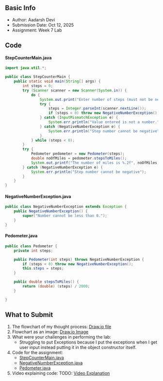 ## Basic Info
- Author: Aadarsh Devi
- Submission Date: Oct 12, 2025
- Assignment: Week 7 Lab

## Code
#### StepCounterMain.java
```java
import java.util.*;

public class StepCounterMain {
    public static void main(String[] args) {
        int steps = 0;
        try (Scanner scanner = new Scanner(System.in)) {
            do {
                System.out.print("Enter number of steps (must not be negative): ");
                try {
                    steps = Integer.parseInt(scanner.nextLine());
                    if (steps < 0) throw new NegativeNumberException();
                } catch (InputMismatchException e) {
                    System.err.println("Value entered is not a number.");
                } catch (NegativeNumberException e) {
                    System.err.println("Step number cannot be negative");
                }
            } while (steps < 0);
        }
        try {
            Pedometer pedometer = new Pedometer(steps);
            double noOfMiles = pedometer.stepsToMiles();
            System.out.printf("The number of miles is %.2f", noOfMiles);
        } catch (NegativeNumberException e) {
            System.err.println("Step number cannot be negative");
        }
    }
}
```

#### NegativeNumberException.java
```java
public class NegativeNumberException extends Exception {
    public NegativeNumberException() {
        super("Number cannot be less than 0.");
    }
}
```

#### Pedometer.java
```java
public class Pedometer {
    private int steps;

    public Pedometer(int steps) throws NegativeNumberException {
        if (steps < 0) throw new NegativeNumberException();
        this.steps = steps;
    }

    public double stepsToMiles() {
        return (double) (steps) / 2000;
    }

}

```

## What to Submit
1. The flowchart of my thought process: [Draw.io file](exceptions_flowchart.drawio)
2. Flowchart as an image: [Draw.io Image](exceptions_flowchart_image.png)
3. What were your challenges in performing the lab:
    - Struggling to put Exceptions because I put the exceptions when I get user input instead putting it in the object constructor itself.
5. Code for the assignment:
   - [StepCounterMain.java](StepCounterMain.java)
   - [NegativeNumberException.java](NegativeNumberException.java)
   - [Pedometer.java](Pedometer.java)
7. Video explaining code: TODO: [Video Explanation](link)
